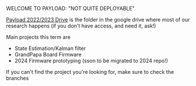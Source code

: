 WELCOME TO PAYLOAD: "NOT QUITE DEPLOYABLE"

[Payload 2022/2023 Drive](https://drive.google.com/drive/folders/1Cd6_AShmbkWPmAZkzhvAZI7hbHMKju_5?usp=share_link) is the folder in the google drive where most of our research happens (if you don't have access, and need it, ask!)

Main projects this term are
- State Estimation/Kalman filter
- GrandPapa Board Firmware
- 2024 Firmware prototyping (sson to be migrated to 2024 repo!)

If you can't find the project you're looking for, make sure to check the branches

